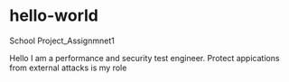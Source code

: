 # hello-world
School Project_Assignmnet1

Hello
I am a performance and security test engineer.
Protect appications from external attacks is my role
